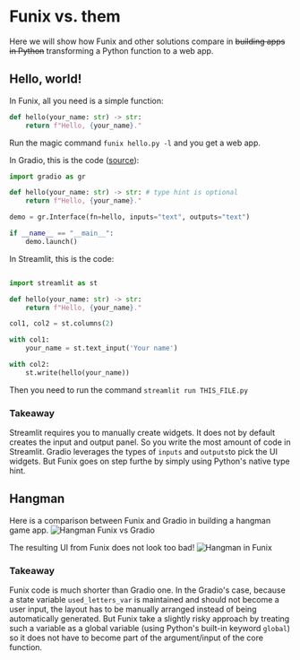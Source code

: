 # Funix vs. them

Here we will show how Funix and other solutions compare in <s>building apps in Python</s> transforming a Python function to a web app. 


## Hello, world! 

In Funix, all you need is a simple function: 

```py
def hello(your_name: str) -> str:
    return f"Hello, {your_name}."
```

Run the magic command `funix hello.py -l` and you get a web app. 

In Gradio, this is the code ([source](https://www.gradio.app/docs/interface)): 

```py
import gradio as gr

def hello(your_name: str) -> str: # type hint is optional 
    return f"Hello, {your_name}."

demo = gr.Interface(fn=hello, inputs="text", outputs="text")

if __name__ == "__main__":
    demo.launch()   
```

In Streamlit, this is the code: 
```py

import streamlit as st

def hello(your_name: str) -> str:
    return f"Hello, {your_name}."

col1, col2 = st.columns(2)

with col1:
    your_name = st.text_input('Your name')

with col2:
    st.write(hello(your_name))
```

Then you need to run the command `streamlit run THIS_FILE.py` 

### Takeaway
Streamlit requires you to manually create widgets. It does not by default creates the input and output panel. So you write the most amount of code in Streamlit. Gradio leverages the types of `inputs` and `outputs`to pick the UI widgets. But Funix goes on step furthe by simply using Python's native type hint. 


## Hangman 

Here is a comparison between Funix and Gradio in building a hangman game app. 
![Hangman Funix vs Gradio](https://raw.githubusercontent.com/TexteaInc/funix-doc/main/screenshots/hangman_gradio_vs_funix.png)

The resulting UI from Funix does not look too bad! 
![Hangman in Funix](https://raw.githubusercontent.com/TexteaInc/funix-doc/main/screenshots/hangman.png)

### Takeaway
Funix code is much shorter than Gradio one. In the Gradio's case, because a state variable `used_letters_var` is maintained and should not become a user input, the layout has to be manually arranged instead of being automatically generated. 
But Funix take a slightly risky approach by treating such a variable as a global variable (using Python's built-in keyword `global`) so it does not have to become part of the argument/input of the core function. 
